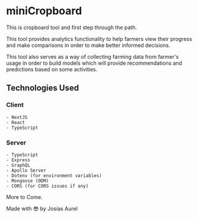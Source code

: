 # miniCropboard

This is cropboard tool and first step through the path.

This tool provides analytics functionality to help farmers view their progress and make comparisons in order to make better informed decisions.

This tool also serves as a way of collecting farming data from farmer's usage in order to build models which will provide recommendations and predictions based on some activities.

## Technologies Used

### Client

    - NextJS
    - React
    - TypeScript

### Server

    - TypeScript
    - Express
    - GraphQL
    - Apollo Server
    - Dotenv (for environment variables)
    - Mongoose (ODM)
    - CORS (for CORS issues if any)

More to Come.

Made with 😎 by Josias Aurel
